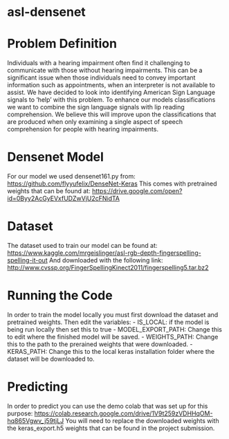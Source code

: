 # asl-densenet

# Problem Definition
Individuals with a hearing impairment often find it challenging to communicate with those without hearing impairments. This can be a significant issue when those individuals need to convey important information such as appointments, when an interpreter is not available to assist.
We have decided to look into identifying American Sign Language signals to ‘help’ with this problem. To enhance our models classifications we want to combine the sign language signals with lip reading comprehension. We believe this will improve upon the classifications that are produced when only examining a single aspect of speech comprehension for people with hearing impairments.

# Densenet Model
For our model we used densenet161.py from: https://github.com/flyyufelix/DenseNet-Keras
This comes with pretrained weights that can be found at: https://drive.google.com/open?id=0Byy2AcGyEVxfUDZwVjU2cFNidTA

# Dataset
The dataset used to train our model can be found at: https://www.kaggle.com/mrgeislinger/asl-rgb-depth-fingerspelling-spelling-it-out
And downloaded with the following link: http://www.cvssp.org/FingerSpellingKinect2011/fingerspelling5.tar.bz2

# Running the Code
In order to train the model locally you must first download the dataset and pretrained weights.
Then edit the variables:
    - IS_LOCAL: if the model is being run locally then set this to true
    - MODEL_EXPORT_PATH: Change this to edit where the finished model will be saved.
    - WEIGHTS_PATH: Change this to the path to the prerained weights that were downloaded.
    - KERAS_PATH: Change this to the local keras installation folder where the dataset will be downloaded to.

# Predicting
In order to predict you can use the demo colab that was set up for this purpose: https://colab.research.google.com/drive/1V9t259zVDHHqOM-hq865Vgwv_j59tjLJ
You will need to replace the downloaded weights with the keras_export.h5 weights that can be found in the project submission.